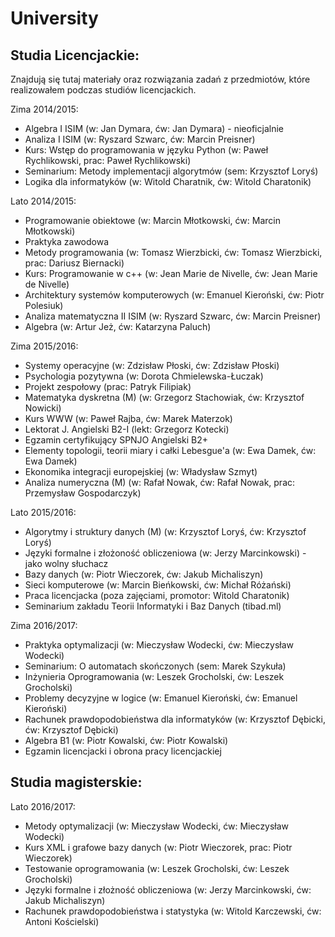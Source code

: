 # University

## Studia Licencjackie:

Znajdują się tutaj materiały oraz rozwiązania zadań z przedmiotów, które realizowałem podczas studiów licencjackich.

Zima 2014/2015:

- Algebra I ISIM (w: Jan Dymara, ćw: Jan Dymara) - nieoficjalnie
- Analiza I ISIM (w: Ryszard Szwarc, ćw: Marcin Preisner)
- Kurs: Wstęp do programowania w języku Python (w: Paweł Rychlikowski, prac: Paweł Rychlikowski)
- Seminarium: Metody implementacji algorytmów (sem: Krzysztof Loryś)
- Logika dla informatyków (w: Witold Charatnik, ćw: Witold Charatonik)

Lato 2014/2015:

- Programowanie obiektowe (w: Marcin Młotkowski, ćw: Marcin Młotkowski)
- Praktyka zawodowa
- Metody programowania (w: Tomasz Wierzbicki, ćw: Tomasz Wierzbicki, prac: Dariusz Biernacki)
- Kurs: Programowanie w c++ (w: Jean Marie de Nivelle, ćw: Jean Marie de Nivelle)
- Architektury systemów komputerowych (w: Emanuel Kieroński, ćw: Piotr Polesiuk)
- Analiza matematyczna II ISIM (w: Ryszard Szwarc, ćw: Marcin Preisner)
- Algebra (w: Artur Jeż, ćw: Katarzyna Paluch)

Zima 2015/2016:

- Systemy operacyjne (w: Zdzisław Płoski, ćw: Zdzisław Płoski)
- Psychologia pozytywna (w: Dorota Chmielewska-Łuczak)
- Projekt zespołowy (prac: Patryk Filipiak)
- Matematyka dyskretna (M) (w: Grzegorz Stachowiak, ćw: Krzysztof Nowicki)
- Kurs WWW (w: Paweł Rajba, ćw: Marek Materzok)
- Lektorat J. Angielski B2-I (lekt: Grzegorz Kotecki)
- Egzamin certyfikujący SPNJO Angielski B2+
- Elementy topologii, teorii miary i całki Lebesgue'a (w: Ewa Damek, ćw: Ewa Damek)
- Ekonomika integracji europejskiej (w: Władysław Szmyt)
- Analiza numeryczna (M) (w: Rafał Nowak, ćw: Rafał Nowak, prac: Przemysław Gospodarczyk)

Lato 2015/2016:

 - Algorytmy i struktury danych (M) (w: Krzysztof Loryś, ćw: Krzysztof Loryś)
 - Języki formalne i złożoność obliczeniowa (w: Jerzy Marcinkowski) - jako wolny słuchacz
 - Bazy danych (w: Piotr Wieczorek, ćw: Jakub Michaliszyn)
 - Sieci komputerowe (w: Marcin Bieńkowski, ćw: Michał Różański)
 - Praca licencjacka (poza zajęciami, promotor: Witold Charatonik)
 - Seminarium zakładu Teorii Informatyki i Baz Danych (tibad.ml)

Zima 2016/2017:

- Praktyka optymalizacji (w: Mieczysław Wodecki, ćw: Mieczysław Wodecki)
- Seminarium: O automatach skończonych (sem: Marek Szykuła)
- Inżynieria Oprogramowania (w: Leszek Grocholski, ćw: Leszek Grocholski)
- Problemy decyzyjne w logice (w: Emanuel Kieroński, ćw: Emanuel Kieroński)
- Rachunek prawdopodobieństwa dla informatyków (w: Krzysztof Dębicki, ćw: Krzysztof Dębicki)
- Algebra B1 (w: Piotr Kowalski, ćw: Piotr Kowalski)
- Egzamin licencjacki i obrona pracy licencjackiej

## Studia magisterskie:

Lato 2016/2017:

- Metody optymalizacji (w: Mieczysław Wodecki, ćw: Mieczysław Wodecki)
- Kurs XML i grafowe bazy danych (w: Piotr Wieczorek, prac: Piotr Wieczorek)
- Testowanie oprogramowania (w: Leszek Grocholski, ćw: Leszek Grocholski)
- Języki formalne i złożność obliczeniowa (w: Jerzy Marcinkowski, ćw: Jakub Michaliszyn)
- Rachunek prawdopodobieństwa i statystyka (w: Witold Karczewski, ćw: Antoni Kościelski)
